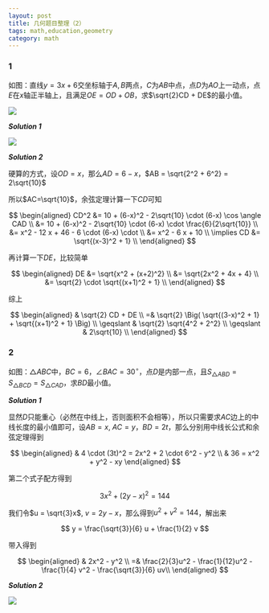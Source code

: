 ```yaml
---
layout: post 
title: 几何题目整理（2）
tags: math,education,geometry
category: math
---
```


### 1

如图：直线$y = 3x + 6$交坐标轴于$A, B$两点，$C$为$AB$中点，点$D$为$AO$上一动点，点$E$在$x$轴正半轴上，且满足$OE = OD + OB$，求$\sqrt{2}CD + DE$的最小值。

![](https://crsando.github.io/images/2025-08-21/A-001.png)

***Solution 1***

![](https://crsando.github.io/images/2025-08-21/A-001-Ans.png)

***Solution 2***

硬算的方式，设$OD = x$，那么$AD = 6-x$，$AB = \sqrt{2^2 + 6^2} = 2\sqrt{10}$

所以$AC=\sqrt{10}$，余弦定理计算一下$CD$可知

$$
\begin{aligned}
    CD^2 &= 10 + (6-x)^2 - 2\sqrt{10} \cdot (6-x) \cos \angle CAD \\
        &= 10 + (6-x)^2 - 2\sqrt{10} \cdot (6-x) \cdot \frac{6}{2\sqrt{10}} \\
        &= x^2 - 12 x + 46 - 6 \cdot (6-x) \cdot  \\
        &= x^2 - 6 x + 10  \\
    \implies CD &= \sqrt{(x-3)^2 + 1}  \\
\end{aligned}
$$

再计算一下$DE$，比较简单

$$
\begin{aligned}
    DE &= \sqrt{x^2 + (x+2)^2}  \\
        &= \sqrt{2x^2 + 4x + 4}  \\
        &= \sqrt{2} \cdot \sqrt{(x+1)^2 + 1}  \\
\end{aligned}
$$

综上

$$
\begin{aligned}
    & \sqrt{2} CD + DE  \\
   =&  \sqrt{2} \Big( 
        \sqrt{(3-x)^2 + 1} + \sqrt{(x+1)^2 + 1}
    \Big) \\
    \geqslant & \sqrt{2} \sqrt{4^2 + 2^2} \\
    \geqslant & 2\sqrt{10} \\
\end{aligned}
$$

### 2

如图：$\triangle ABC$中，$BC = 6$，$\angle BAC = 30^\circ$，点$D$是内部一点，且$S_{\triangle ABD} = S_{\triangle BCD} = S_{\triangle CAD}$，求$BD$最小值。


***Solution 1***

显然$D$只能重心（必然在中线上，否则面积不会相等），所以只需要求$AC$边上的中线长度的最小值即可，设$AB = x$, $AC = y$，$BD = 2t$，那么分别用中线长公式和余弦定理得到

$$
\begin{aligned}
    & 4 \cdot (3t)^2 = 2x^2 + 2 \cdot 6^2 - y^2 \\
    & 36 = x^2 + y^2 - xy 
\end{aligned}
$$

第二个式子配方得到

$$
    3x^2 + (2y-x)^2 = 144
$$

我们令$u = \sqrt{3}x$, $v = 2y - x$，那么得到$u^2 + v^2 = 144$，解出来

$$
    y = \frac{\sqrt{3}}{6} u + \frac{1}{2} v
$$

带入得到

$$
\begin{aligned}
    & 2x^2 - y^2  \\
    =& \frac{2}{3}u^2 - \frac{1}{12}u^2 - \frac{1}{4} v^2 - \frac{\sqrt{3}}{6} uv\\
\end{aligned}
$$

***Solution 2***

![](https://crsando.github.io/images/2025-08-21/A-002-Ans.png)